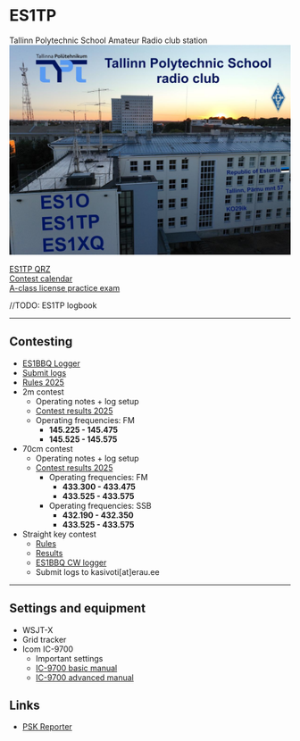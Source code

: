 # ES1TP

Tallinn Polytechnic School Amateur Radio club station
![TPT](TPT_rc_1.jpg)

[ES1TP QRZ](https://www.qrz.com/db/ES1TP)  
[Contest calendar](https://www.erau.ee/et/kalender)  
[A-class license practice exam](olev-mutso.github.io/a-cat-ham/)

//TODO: ES1TP logbook

---

## Contesting

* [ES1BBQ Logger](https://es1bbq.github.io/EDI/#)
* [Submit logs](https://es7arl.carlnet.ee/ull/?p=saadalogi)
* [Rules 2025](https://www.erau.ee/images/Voistlustulemused/ULL_KV/eesti%20ull%20karikavoistlused_juhend.pdf)
* 2m contest
  * Operating notes + log setup
  * [Contest results 2025](https://es7arl.carlnet.ee/ull/?p=ULL2mKV&etapp=2025)
  * Operating frequencies: FM
    * **145.225 - 145.475**
    * **145.525 - 145.575**
* 70cm contest
  * Operating notes + log setup
  * [Contest results 2025](https://es7arl.carlnet.ee/ull/?p=ULL70cmKV&etapp=2025)
    * Operating frequencies: FM
      * **433.300 - 433.475**
      * **433.525 - 433.575**
    * Operating frequencies: SSB
      * **432.190 - 432.350**
      * **433.525 - 433.575**
* Straight key contest
  * [Rules](https://www.erau.ee/images/LL/Kasivoti_juhend.pdf)
  * [Results](https://www.erau.ee/et/kaesivoti)
  * [ES1BBQ CW logger](https://es1bbq.github.io/shortwave-cw/)
  * Submit logs to kasivoti[at]erau.ee

---

## Settings and equipment

* WSJT-X
* Grid tracker 
* Icom IC-9700
  * Important settings 
  * [IC-9700 basic manual](https://www.hamdigitaal.nl/download/algemene-informatie/IC-9700_ENG_Basic_0.pdf)
  * [IC-9700 advanced manual](https://icomuk.co.uk/files/icom/PDF/advancedManuals/IC-9700_AdvancedManual_ENG_1.pdf)

## Links

* [PSK Reporter](https://pskreporter.info/pskmap.html)



